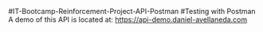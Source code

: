 #IT-Bootcamp-Reinforcement-Project-API-Postman
#Testing with Postman A demo of this API is located at: https://api-demo.daniel-avellaneda.com

